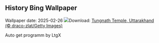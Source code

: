 ## History Bing Wallpaper
Wallpaper date: 2025-02-26
![](https://www.bing.com/th?id=OHR.TungnathShiva_EN-IN3198630247_UHD.jpg&w=1000)Download: [Tungnath Temple, Uttarakhand (© draco-zlat/Getty Images)](https://www.bing.com/th?id=OHR.TungnathShiva_EN-IN3198630247_UHD.jpg)

Auto get programm by LtgX
